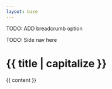 ```yaml
---
layout: base
---
```

TODO: ADD breadcrumb option

<div class="grid-row grid-gap">
  <div class="tablet:grid-col-3">TODO: Side nav here </div>
  <div class="tablet:grid-col-fill">
    <h1> {{ title  | capitalize }}</h1>
    {{ content }}
  </div>
</div>
